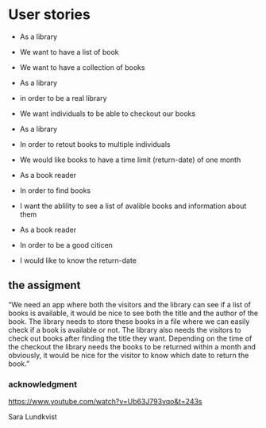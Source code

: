 # User stories

* As a library 
* We want to have a list of book 
* We want to have a collection of books

* As a library 
* in order to be a real library
* We want individuals to be able to checkout our books

* As a library 
* In order to retout books to multiple individuals
* We would like books to have a time limit (return-date) of one month 

* As a book reader 
* In order to find books 
* I want the ablility to see a list of avalible books and information about them 

* As a book reader 
* In order to be a good citicen 
* I would like to know the return-date

## the assigment
“We need an app where both the visitors and the library can see if a list of books is available, it would be nice to see both the title and the author of the book. The library needs to store these books in a file where we can easily check if a book is available or not. The library also needs the visitors to check out books after finding the title they want. Depending on the time of the checkout the library needs the books to be returned within a month and obviously, it would be nice for the visitor to know which date to return the book.”

### acknowledgment

https://www.youtube.com/watch?v=Ub63J793vqo&t=243s 

Sara Lundkvist